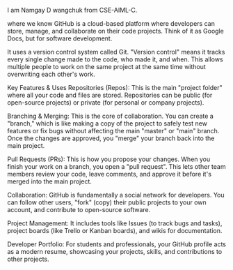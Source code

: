 I am Namgay D wangchuk from CSE-AIML-C.

where we know GitHub is a cloud-based platform where developers can store, manage, and collaborate on their code projects. Think of it as Google Docs, but for software development.

It uses a version control system called Git. "Version control" means it tracks every single change made to the code, who made it, and when. This allows multiple people to work on the same project at the same time without overwriting each other's work.

Key Features & Uses
Repositories (Repos): This is the main "project folder" where all your code and files are stored. Repositories can be public (for open-source projects) or private (for personal or company projects).

Branching & Merging: This is the core of collaboration. You can create a "branch," which is like making a copy of the project to safely test new features or fix bugs without affecting the main "master" or "main" branch. Once the changes are approved, you "merge" your branch back into the main project.

Pull Requests (PRs): This is how you propose your changes. When you finish your work on a branch, you open a "pull request". This lets other team members review your code, leave comments, and approve it before it's merged into the main project.

Collaboration: GitHub is fundamentally a social network for developers. You can follow other users, "fork" (copy) their public projects to your own account, and contribute to open-source software.

Project Management: It includes tools like Issues (to track bugs and tasks), project boards (like Trello or Kanban boards), and wikis for documentation.

Developer Portfolio: For students and professionals, your GitHub profile acts as a modern resume, showcasing your projects, skills, and contributions to other projects.
